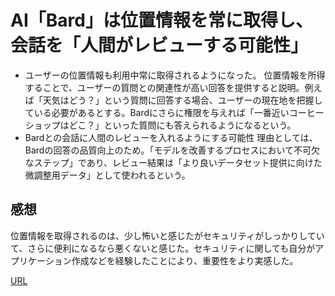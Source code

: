 # AI「Bard」は位置情報を常に取得し、会話を「人間がレビューする可能性」  
- ユーザーの位置情報も利用中常に取得されるようになった。
位置情報を所得することで、ユーザーの質問との関連性が高い回答を提供すると説明。例えば「天気はどう？」という質問に回答する場合、ユーザーの現在地を把握している必要があるとする。Bardにさらに権限を与えれば「一番近いコーヒーショップはどこ？」といった質問にも答えられるようになるという。
- Bardとの会話に人間のレビューを入れるようにする可能性
理由としては、Bardの回答の品質向上のため。「モデルを改善するプロセスにおいて不可欠なステップ」であり、レビュー結果は「より良いデータセット提供に向けた微調整用データ」として使われるという。

## 感想  
位置情報を取得されるのは、少し怖いと感じたがセキュリティがしっかりしていて、さらに便利になるなら悪くないと感じた。セキュリティに関しても自分がアプリケーション作成などを経験したことにより、重要性をより実感した。  


[URL](https://www.itmedia.co.jp/news/articles/2307/14/news098.html)
